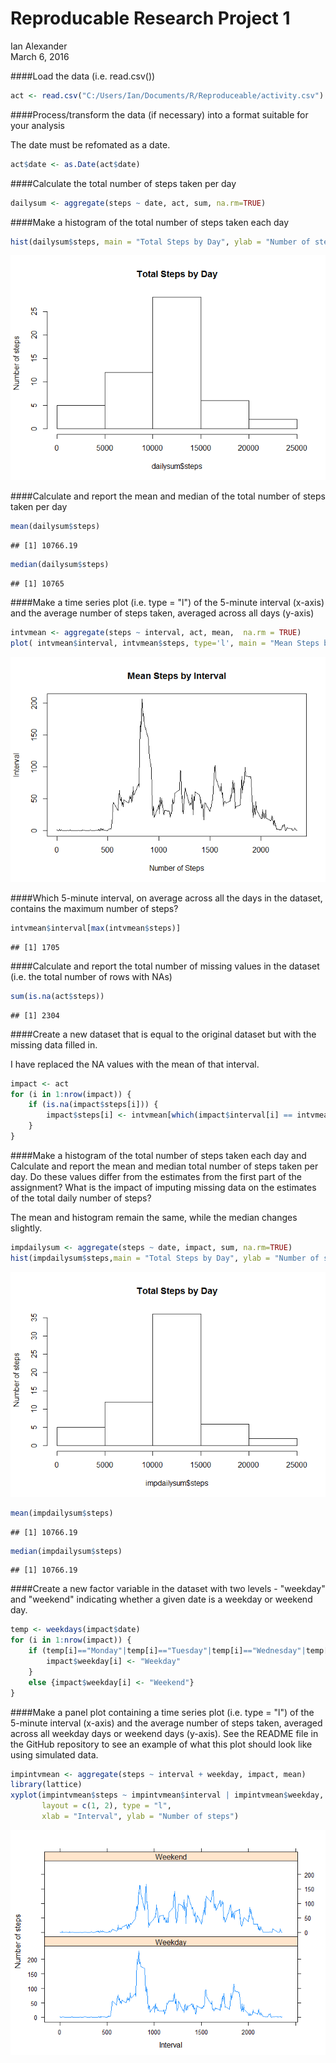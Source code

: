 # Reproducable Research Project 1
Ian Alexander  
March 6, 2016  

####Load the data (i.e. read.csv())


```r
act <- read.csv("C:/Users/Ian/Documents/R/Reproduceable/activity.csv")
```


####Process/transform the data (if necessary) into a format suitable for your analysis

The date must be refomated as a date.


```r
act$date <- as.Date(act$date)
```

####Calculate the total number of steps taken per day


```r
dailysum <- aggregate(steps ~ date, act, sum, na.rm=TRUE)
```

####Make a histogram of the total number of steps taken each day



```r
hist(dailysum$steps, main = "Total Steps by Day", ylab = "Number of steps")
```

![](PA1_template_files/figure-html/unnamed-chunk-4-1.png)<!-- -->

####Calculate and report the mean and median of the total number of steps taken per day

```r
mean(dailysum$steps)
```

```
## [1] 10766.19
```

```r
median(dailysum$steps)
```

```
## [1] 10765
```

####Make a time series plot (i.e. type = "l") of the 5-minute interval (x-axis) and the average number of steps taken, averaged across all days (y-axis)

```r
intvmean <- aggregate(steps ~ interval, act, mean,  na.rm = TRUE)
plot( intvmean$interval, intvmean$steps, type='l', main = "Mean Steps by Interval", ylab = "Interval", xlab = "Number of Steps")
```

![](PA1_template_files/figure-html/unnamed-chunk-6-1.png)<!-- -->

####Which 5-minute interval, on average across all the days in the dataset, contains the maximum number of steps?

```r
intvmean$interval[max(intvmean$steps)]
```

```
## [1] 1705
```

####Calculate and report the total number of missing values in the dataset (i.e. the total number of rows with NAs)

```r
sum(is.na(act$steps))
```

```
## [1] 2304
```

####Create a new dataset that is equal to the original dataset but with the missing data filled in.

I have replaced the NA values with the mean of that interval.


```r
impact <- act 
for (i in 1:nrow(impact)) {
    if (is.na(impact$steps[i])) {
        impact$steps[i] <- intvmean[which(impact$interval[i] == intvmean$interval), ]$steps
    }
}
```

####Make a histogram of the total number of steps taken each day and Calculate and report the mean and median total number of steps taken per day. Do these values differ from the estimates from the first part of the assignment? What is the impact of imputing missing data on the estimates of the total daily number of steps?

The mean and histogram remain the same, while the median changes slightly.


```r
impdailysum <- aggregate(steps ~ date, impact, sum, na.rm=TRUE)
hist(impdailysum$steps,main = "Total Steps by Day", ylab = "Number of steps")
```

![](PA1_template_files/figure-html/unnamed-chunk-10-1.png)<!-- -->

```r
mean(impdailysum$steps)
```

```
## [1] 10766.19
```

```r
median(impdailysum$steps)
```

```
## [1] 10766.19
```

####Create a new factor variable in the dataset with two levels - "weekday" and "weekend" indicating whether a given date is a weekday or weekend day.


```r
temp <- weekdays(impact$date)
for (i in 1:nrow(impact)) {
    if (temp[i]=="Monday"|temp[i]=="Tuesday"|temp[i]=="Wednesday"|temp[i]=="Thursday"|temp[i]=="Friday") {
        impact$weekday[i] <- "Weekday"
    }
    else {impact$weekday[i] <- "Weekend"}
}
```

####Make a panel plot containing a time series plot (i.e. type = "l") of the 5-minute interval (x-axis) and the average number of steps taken, averaged across all weekday days or weekend days (y-axis). See the README file in the GitHub repository to see an example of what this plot should look like using simulated data.


```r
impintvmean <- aggregate(steps ~ interval + weekday, impact, mean)
library(lattice)
xyplot(impintvmean$steps ~ impintvmean$interval | impintvmean$weekday, 
       layout = c(1, 2), type = "l", 
       xlab = "Interval", ylab = "Number of steps")
```

![](PA1_template_files/figure-html/unnamed-chunk-12-1.png)<!-- -->
